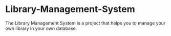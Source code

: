 # Library-Management-System
The Library Management System is a project that helps you to manage your own library in your own database.
